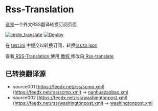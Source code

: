 # Rss-Translation

这是一个外文RSS翻译转换订阅页面 

[![circle_translate](https://github.com/totootao/Rss-Translation/actions/workflows/circle_translate.yml/badge.svg)](https://github.com/totootao/Rss-Translation/actions/workflows/circle_translate.yml)
[![Deploy](https://github.com/totootao/Rss-Translation/actions/workflows/jekyll-gh-pages.yml/badge.svg)](https://github.com/totootao/Rss-Translation/actions/workflows/jekyll-gh-pages.yml)

在 [test.ini](https://github.com/totootao/Rss-Translation/blob/main/test.ini) 中提交以转换订阅，转换[rss to json](https://rss2json.com/)

查看[ RSS-Translation ](https://totootao.github.io/RSS-Translation)使用[ 教程 ](https://www.totootao.net/tutorial/644)修改自[ Rss-translate ](https://github.com/rcy1314/Rss-Translation/)

## 已转换翻译源

 - source001 [https://feedx.net/rss/scmp.xml](https://feedx.net/rss/scmp.xml) -> [nanhuazaobao.xml](rss/nanhuazaobao.xml)
 - source002 [https://feedx.net/rss/washingtonpost.xml](https://feedx.net/rss/washingtonpost.xml) -> [washingtonpost.xml](rss/washingtonpost.xml)
